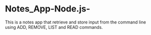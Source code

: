 # Notes_App-Node.js-
This is a notes app that retrieve and store input from the command line using ADD, REMOVE, LIST and READ commands.
